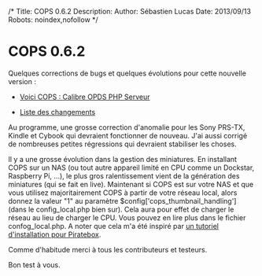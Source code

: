 /*
Title: COPS 0.6.2
Description: 
Author: Sébastien Lucas
Date: 2013/09/13
Robots: noindex,nofollow
*/
# COPS 0.6.2

Quelques corrections de bugs et quelques évolutions pour cette nouvelle version :

*	[Voici COPS : Calibre OPDS PHP Serveur](/fr/oss/calibre-opds-php-server)

*	[Liste des changements](/fr/oss/calibre-opds-php-server-changelog)

Au programme, une grosse correction d'anomalie pour les Sony PRS-TX, Kindle et Cybook qui devraient fonctionner de nouveau. J'ai aussi corrigé de nombreuses petites régressions qui devraient stabiliser les choses.

Il y a une grosse évolution dans la gestion des miniatures. En installant COPS sur un NAS (ou tout autre appareil limité en CPU comme un Dockstar, Raspberry Pi, ...), le plus gros ralentissement vient de la génération des miniatures (qui se fait en live). Maintenant si COPS est sur votre NAS et que vous utilisez majoritairement COPS à partir de votre réseau local, alors donnez la valeur "1" au paramètre $config['cops_thumbnail_handling'] (dans le config_local.php bien sur). Cela aura pour effet de charger le réseau au lieu de charger le CPU. Vous pouvez en lire plus dans le fichier confog_local.php. A noter que cela m'a été inspiré par [un tutoriel d'installation pour Piratebox](http://forum.daviddarts.com/read.php?8,7921,7921).

Comme d'habitude merci à tous les contributeurs et testeurs.

Bon test à vous.
